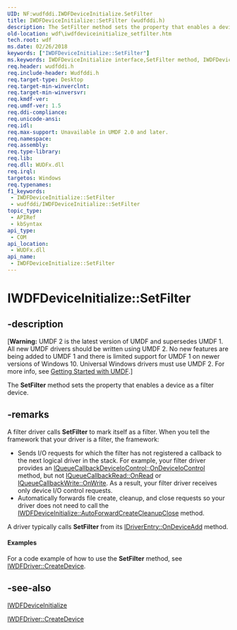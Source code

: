 ```yaml
---
UID: NF:wudfddi.IWDFDeviceInitialize.SetFilter
title: IWDFDeviceInitialize::SetFilter (wudfddi.h)
description: The SetFilter method sets the property that enables a device as a filter device.
old-location: wdf\iwdfdeviceinitialize_setfilter.htm
tech.root: wdf
ms.date: 02/26/2018
keywords: ["IWDFDeviceInitialize::SetFilter"]
ms.keywords: IWDFDeviceInitialize interface,SetFilter method, IWDFDeviceInitialize.SetFilter, IWDFDeviceInitialize::SetFilter, SetFilter, SetFilter method, SetFilter method,IWDFDeviceInitialize interface, UMDFDeviceObjectRef_742df830-2e67-4f03-bdfb-77cef5bc21bf.xml, umdf.iwdfdeviceinitialize_setfilter, wdf.iwdfdeviceinitialize_setfilter, wudfddi/IWDFDeviceInitialize::SetFilter
req.header: wudfddi.h
req.include-header: Wudfddi.h
req.target-type: Desktop
req.target-min-winverclnt: 
req.target-min-winversvr: 
req.kmdf-ver: 
req.umdf-ver: 1.5
req.ddi-compliance: 
req.unicode-ansi: 
req.idl: 
req.max-support: Unavailable in UMDF 2.0 and later.
req.namespace: 
req.assembly: 
req.type-library: 
req.lib: 
req.dll: WUDFx.dll
req.irql: 
targetos: Windows
req.typenames: 
f1_keywords:
 - IWDFDeviceInitialize::SetFilter
 - wudfddi/IWDFDeviceInitialize::SetFilter
topic_type:
 - APIRef
 - kbSyntax
api_type:
 - COM
api_location:
 - WUDFx.dll
api_name:
 - IWDFDeviceInitialize::SetFilter
---
```


# IWDFDeviceInitialize::SetFilter


## -description

<p class="CCE_Message">[<b>Warning:</b> UMDF 2 is the latest version of UMDF and supersedes UMDF 1.  All new UMDF drivers should be written using UMDF 2.  No new features are being added to UMDF 1 and there is limited support for UMDF 1 on newer versions of Windows 10.  Universal Windows drivers must use UMDF 2.  For more info, see <a href="/windows-hardware/drivers/wdf/getting-started-with-umdf-version-2">Getting Started with UMDF</a>.]

The <b>SetFilter</b> method sets the property that enables a device as a filter device.

## -remarks

A filter driver calls <b>SetFilter</b> to mark itself as a filter.  When you tell the framework that your driver is a filter, the framework:

<ul>
<li>Sends  I/O requests for which the filter has not registered a callback to the next logical driver in the stack.  For example, your filter driver provides an <a href="/windows-hardware/drivers/ddi/wudfddi/nf-wudfddi-iqueuecallbackdeviceiocontrol-ondeviceiocontrol">IQueueCallbackDeviceIoControl::OnDeviceIoControl</a>  method, but not <a href="/windows-hardware/drivers/ddi/wudfddi/nf-wudfddi-iqueuecallbackread-onread">IQueueCallbackRead::OnRead</a> or <a href="/windows-hardware/drivers/ddi/wudfddi/nf-wudfddi-iqueuecallbackwrite-onwrite">IQueueCallbackWrite::OnWrite</a>.  As a result, your filter driver receives only device I/O control requests.</li>
<li>Automatically forwards file create, cleanup, and close requests so your driver does not need to call the <a href="/windows-hardware/drivers/ddi/wudfddi/nf-wudfddi-iwdfdeviceinitialize-autoforwardcreatecleanupclose">IWDFDeviceInitialize::AutoForwardCreateCleanupClose</a> method.</li>
</ul>
A driver typically calls <b>SetFilter</b> from its <a href="/windows-hardware/drivers/ddi/wudfddi/nf-wudfddi-idriverentry-ondeviceadd">IDriverEntry::OnDeviceAdd</a> method.


#### Examples

For a code example of how to use the <b>SetFilter</b> method, see <a href="/windows-hardware/drivers/ddi/wudfddi/nf-wudfddi-iwdfdriver-createdevice">IWDFDriver::CreateDevice</a>.

<div class="code"></div>

## -see-also

<a href="/windows-hardware/drivers/ddi/wudfddi/nn-wudfddi-iwdfdeviceinitialize">IWDFDeviceInitialize</a>



<a href="/windows-hardware/drivers/ddi/wudfddi/nf-wudfddi-iwdfdriver-createdevice">IWDFDriver::CreateDevice</a>


